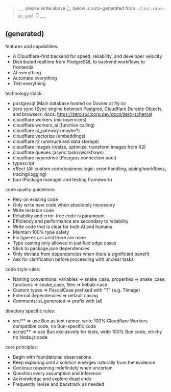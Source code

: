 

> ___ please write above 👆, below is auto-generated from `./list-rules-ai.yaml` 👇 ___

## (generated)


features and capabilities:
  - A Cloudflare-first backend for speed, reliability, and developer velocity
  - Distributed realtime from PostgreSQL to backend workflows to frontends
  - AI everything
  - Automate everything
  - Test everything

technology stack:
  - postgresql (Main database hosted on Docker at fly.io)
  - zero sync (Sync engine between Postgres, Cloudflare Durable Objects, and browsers; docs: https://zero.rocicorp.dev/docs/zero-schema)
  - cloudflare workers (microservices)
  - cloudflare workers_ai (function calling)
  - cloudflare ai_gateway (maybe?)
  - cloudflare vectorize (embeddings)
  - cloudflare r2 (unstructured data storage)
  - cloudflare images (resize, optimize, transform images from R2)
  - cloudflare queues (async tasks/workflows)
  - cloudflare hyperdrive (Postgres connection pool)
  - typescript
  - effect (All custom code/business logic: error handling, piping/workflows, tracing/logging)
  - bun (Package manager and testing framework)

code quality guidelines:
  - Rely on existing code
  - Only write new code when absolutely necessary
  - Write testable code
  - Reliability and error-free code is paramount
  - Efficiency and performance are secondary to reliability
  - Write code that is clear for both AI and humans
  - Maintain 100% type safety
  - Fix type errors until there are none
  - Type casting only allowed in justified edge cases
  - Stick to package.json dependencies
  - Only deviate from dependencies when there's significant benefit
  - Ask for clarification before proceeding with unclear tasks

code style rules:
  - Naming conventions: variables => snake_case, properties => snake_case, functions => snake_case, files => kebab-case
  - Custom types => PascalCase prefixed with "T" (e.g. TImage)
  - External dependencies => default casing
  - Comments: ai_generated => prefix with (ai)

directory specific rules:
  - src/** => use Bun as test runner, write 100% Cloudflare Workers compatible code, no Bun-specific code
  - script/** => use Bun exclusively for tests, write 100% Bun code, strictly no Node.js code

core principles:
  - Begin with foundational observations
  - Keep exploring until a solution emerges naturally from the evidence
  - Continue reasoning indefinitely when uncertain
  - Question every assumption and inference
  - Acknowledge and explore dead ends
  - Frequently revise and backtrack as needed